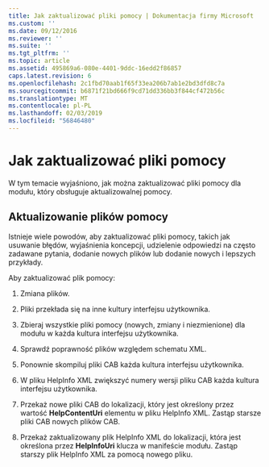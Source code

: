 ```yaml
---
title: Jak zaktualizować pliki pomocy | Dokumentacja firmy Microsoft
ms.custom: ''
ms.date: 09/12/2016
ms.reviewer: ''
ms.suite: ''
ms.tgt_pltfrm: ''
ms.topic: article
ms.assetid: 495869a6-080e-4401-9ddc-16edd2f86857
caps.latest.revision: 6
ms.openlocfilehash: 2c1fbd70aab1f65f33ea206b7ab1e2bd3dfd8c7a
ms.sourcegitcommit: b6871f21bd666f9cd71dd336bb3f844cf472b56c
ms.translationtype: MT
ms.contentlocale: pl-PL
ms.lasthandoff: 02/03/2019
ms.locfileid: "56846480"
---
```

# <a name="how-to-update-help-files"></a>Jak zaktualizować pliki pomocy

W tym temacie wyjaśniono, jak można zaktualizować pliki pomocy dla modułu, który obsługuje aktualizowalnej pomocy.

## <a name="updating-help-files"></a>Aktualizowanie plików pomocy

Istnieje wiele powodów, aby zaktualizować pliki pomocy, takich jak usuwanie błędów, wyjaśnienia koncepcji, udzielenie odpowiedzi na często zadawane pytania, dodanie nowych plików lub dodanie nowych i lepszych przykłady.

Aby zaktualizować plik pomocy:

1. Zmiana plików.

2. Pliki przekłada się na inne kultury interfejsu użytkownika.

3. Zbieraj wszystkie pliki pomocy (nowych, zmiany i niezmienione) dla modułu w każda kultura interfejsu użytkownika.

4. Sprawdź poprawność plików względem schematu XML.

5. Ponownie skompiluj pliki CAB każda kultura interfejsu użytkownika.

6. W pliku HelpInfo XML zwiększyć numery wersji pliku CAB każda kultura interfejsu użytkownika.

7. Przekaż nowe pliki CAB do lokalizacji, który jest określony przez wartość **HelpContentUri** elementu w pliku HelpInfo XML. Zastąp starsze pliki CAB nowych plików CAB.

8. Przekaż zaktualizowany plik HelpInfo XML do lokalizacji, która jest określona przez **HelpInfoUri** klucza w manifeście modułu. Zastąp starszy plik HelpInfo XML za pomocą nowego pliku.
